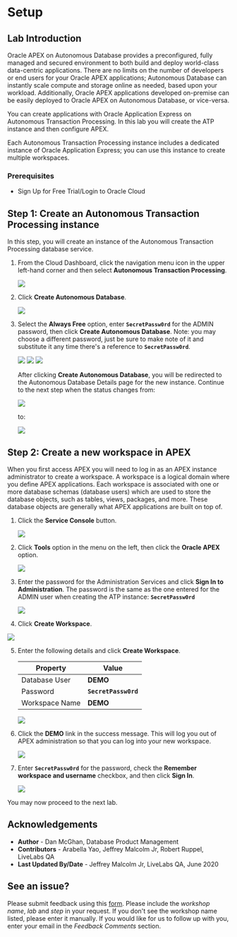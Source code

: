 # Setup

## Lab Introduction

Oracle APEX on Autonomous Database provides a preconfigured, fully managed and secured environment to both build and deploy world-class data-centric applications. There are no limits on the number of developers or end users for your Oracle APEX applications; Autonomous Database can instantly scale compute and storage online as needed, based upon your workload. Additionally, Oracle APEX applications developed on-premise can be easily deployed to Oracle APEX on Autonomous Database, or vice-versa. 

You can create applications with Oracle Application Express on Autonomous Transaction Processing. In this lab you will create the ATP instance and then configure APEX.

Each Autonomous Transaction Processing instance includes a dedicated instance of Oracle Application Express; you can use this instance to create multiple workspaces.

### Prerequisites
- Sign Up for Free Trial/Login to Oracle Cloud

## **Step 1:** Create an Autonomous Transaction Processing instance

In this step, you will create an instance of the Autonomous Transaction Processing database service.

1.  From the Cloud Dashboard, click the navigation menu icon in the upper left-hand corner and then select **Autonomous Transaction Processing**.

    ![](images/select-atp-in-nav-menu.png)

2.  Click **Create Autonomous Database**.

    ![](images/click-create-autonomous-database.png)

3.  Select the **Always Free** option, enter **`SecretPassw0rd`** for the ADMIN password, then click **Create Autonomous Database**. Note: you may choose a different password, just be sure to make note of it and substitute it any time there's a reference to **`SecretPassw0rd`**.

    ![](images/atp-settings-1.png)
    ![](images/atp-settings-2.png)
    ![](images/atp-settings-3.png)

    After clicking **Create Autonomous Database**, you will be redirected to the Autonomous Database Details page for the new instance. Continue to the next step when the status changes from:

    ![](images/status-provisioning.png)

    to:

    ![](images/status-available.png)

## **Step 2:** Create a new workspace in APEX

When you first access APEX you will need to log in as an APEX instance administrator to create a workspace. A workspace is a logical domain where you define APEX applications. Each workspace is associated with one or more database schemas (database users) which are used to store the database objects, such as tables, views, packages, and more. These database objects are generally what APEX applications are built on top of.

1.  Click the **Service Console** button.

    ![](images/click-atp-service-console.png)

2.  Click **Tools** option in the menu on the left, then click the **Oracle APEX** option.

    ![](images/click-oracle-apex.png)

3.  Enter the password for the Administration Services and click **Sign In to Administration**. The password is the same as the one entered for the ADMIN user when creating the ATP instance: **`SecretPassw0rd`**

    ![](images/log-in-as-admin.png)

4.  Click **Create Workspace**.

   ![](images/welcome-create-workspace.png)

5.  Enter the following details and click **Create Workspace**.

    | Property | Value |
    | --- | --- |
    | Database User | **DEMO** |
    | Password | **`SecretPassw0rd`** |
    | Workspace Name | **DEMO** |

    ![](images/create-workspace.png)

6.  Click the **DEMO** link in the success message. This will log you out of APEX administration so that you can log into your new workspace.

    ![](images/log-out-from-admin.png)

7.  Enter **`SecretPassw0rd`** for the password, check the **Remember workspace and username** checkbox, and then click **Sign In**.

    ![](images/log-in-to-workspace.png)

You may now proceed to the next lab.

## **Acknowledgements**
 - **Author** -  Dan McGhan, Database Product Management
 - **Contributors** - Arabella Yao, Jeffrey Malcolm Jr, Robert Ruppel, LiveLabs QA
 - **Last Updated By/Date** - Jeffrey Malcolm Jr, LiveLabs QA, June 2020

## See an issue?
Please submit feedback using this [form](https://apexapps.oracle.com/pls/apex/f?p=133:1:::::P1_FEEDBACK:1). Please include the *workshop name*, *lab* and *step* in your request.  If you don't see the workshop name listed, please enter it manually. If you would like for us to follow up with you, enter your email in the *Feedback Comments* section.
